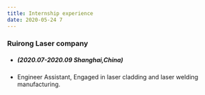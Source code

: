 ```yaml
---
title: Internship experience
date: 2020-05-24 7
---
```


###  Ruirong Laser company
* ##### (2020.07-2020.09 Shanghai,China)  
* Engineer Assistant, Engaged in laser cladding and laser welding manufacturing.
 <!-- ![p5](https://github.com/HonFii/resume/raw/master/_posts/3.PNG){:height="45%" width="30%"} ![p3](https://github.com/HonFii/resume/raw/master/_posts/Additive%20manufacturing.gif){:height="35%" width="30%"}  ![p5](https://github.com/HonFii/resume/raw/master/_posts/4.PNG){:height="40%" width="30%"} -->
